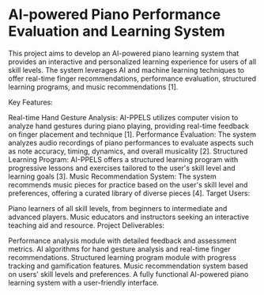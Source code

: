 # AI-powered Piano Performance Evaluation and Learning System
This project aims to develop an AI-powered piano learning system that provides an interactive and personalized learning experience for users of all skill levels. The system leverages AI and machine learning techniques to offer real-time finger recommendations, performance evaluation, structured learning programs, and music recommendations [1].

Key Features:

Real-time Hand Gesture Analysis: AI-PPELS utilizes computer vision to analyze hand gestures during piano playing, providing real-time feedback on finger placement and technique [1].
Performance Evaluation: The system analyzes audio recordings of piano performances to evaluate aspects such as note accuracy, timing, dynamics, and overall musicality [2].
Structured Learning Program: AI-PPELS offers a structured learning program with progressive lessons and exercises tailored to the user's skill level and learning goals [3].
Music Recommendation System: The system recommends music pieces for practice based on the user's skill level and preferences, offering a curated library of diverse pieces [4].
Target Users:

Piano learners of all skill levels, from beginners to intermediate and advanced players.
Music educators and instructors seeking an interactive teaching aid and resource.
Project Deliverables:

Performance analysis module with detailed feedback and assessment metrics.
AI algorithms for hand gesture analysis and real-time finger recommendations.
Structured learning program module with progress tracking and gamification features.
Music recommendation system based on users' skill levels and preferences.
A fully functional AI-powered piano learning system with a user-friendly interface.
